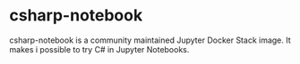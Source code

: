 # csharp-notebook

csharp-notebook is a community maintained Jupyter Docker Stack image. It makes i possible to try C# in Jupyter Notebooks.